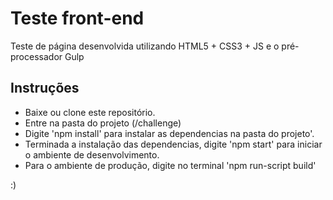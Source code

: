 # Teste front-end
Teste de página desenvolvida utilizando HTML5 + CSS3 + JS e o pré-processador Gulp

## Instruções
- Baixe ou clone este repositório.
- Entre na pasta do projeto (/challenge)
- Digite 'npm install' para instalar as dependencias na pasta do projeto'.
- Terminada a instalação das dependencias, digite 'npm start' para iniciar o ambiente de desenvolvimento.
- Para o ambiente de produção, digite no terminal 'npm run-script build'

:)

